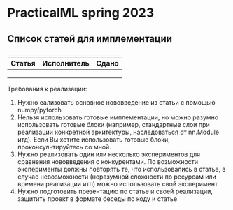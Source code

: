 # PracticalML spring 2023
## Список статей для имплементации

## 
 Статья | Исполнитель | Сдано |
|--------|-------------|-------|
|        |             |       | 
|        |             |       |
|        |             |       |

Требования к реализации:
1.  Нужно еализовать основное нововведение из статьи с помощью numpy/pytorch
1.  Нельзя использовать готовые имплементации, но можно разумно 
    использовать готовые блоки (например, стандартные слои при реализации 
    конкретной архитектуры, наследоваться от nn.Module итд). Если Вы хотите использовать
    готовые блоки, проконсультируйтесь со мной.
2.  Нужно реализовать один или несколько экспериментов для сравнения нововведения 
    с конкурентами. По возможности эксперименты должны повторять те, что использовались 
    в статье, в случае невозможности (неразумной сложности по ресурсам или 
    времени реализации итп) можно использовать свой эксперимент
3.  Нужно подготовить презентацию по статье и своей реализации, защитить проект в формате 
    беседы по коду и статье

